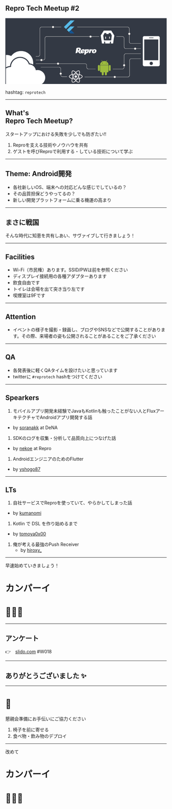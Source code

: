 ## Repro Tech Meetup #2

![](/meetups/2/images/repro-tech-meetup-banner.png)

hashtag: `reprotech`

---

## What's<br>Repro Tech Meetup?

スタートアップにおける失敗を少しでも防ぎたい!!

1. Reproを支える技術やノウハウを共有
1. ゲストを呼びReproで利用する・している技術について学ぶ

---

## Theme: Android開発

- 各社新しいOS、端末への対応どんな感じでしているの？
- その品質担保どうやってるの？
- 新しい開発プラットフォームに乗る機運の高まり

---

## まさに戦国

そんな時代に知恵を共有しあい、サヴァイブして行きましょう！

---

## Facilities

- Wi-Fi（市民権）あります。SSID/PWは前を参照ください
- ディスプレイ接続用の各種アダプターあります
- 飲食自由です
- トイレは会場を出て突き当り左です
- 喫煙室は9Fです

---

## Attention

- イベントの様子を撮影・録画し、ブログやSNSなどで公開することがあります。その際、来場者の姿も公開されることがあることをご了承ください

---

## QA

- 各発表後に軽くQAタイムを設けたいと思っています
- twitterに `#reprotech` hashをつけてください

---

## Spearkers

1. モバイルアプリ開発未経験でJavaもKotlinも触ったことがない人とFluxアーキテクチャでAndroidアプリ開発する話
  - by [soranakk](https://twitter.com/soranakk) at DeNA
1. SDKのログを収集・分析して品質向上につなげた話
  - by [nekoe](https://github.com/morou) at Repro
1. AndroidエンジニアのためのFlutter
  - by [yshogo87](https://twitter.com/yshogo87)

---

## LTs

1. 自社サービスでReproを使っていて、やらかしてしまった話
  - by [kumanomi](https://twitter.com/m_kumanomi)
1. Kotlin で DSL を作り始めるまで
  - by [tomoya0x00](https://twitter.com/tomoya0x00)
1. 俺が考える最強のPush Receiver
    - by [hiroxy_](https://twitter.com/hiroxyy_)

---

早速始めていきましょう！

# カンパーイ

# 🍻🍻🍻

---

## アンケート

👉　[slido.com](https://app2.sli.do/event/mgji6ugr/polls) #W018

---

## ありがとうございました ✨

---

# 🙏

懇親会準備にお手伝いにご協力ください

1. 椅子を前に寄せる
1. 食べ物・飲み物のデプロイ

---

改めて

# カンパーイ
# 🍻🍻🍻

